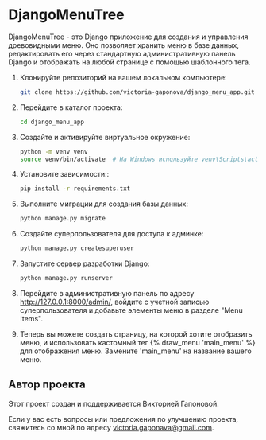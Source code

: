 # DjangoMenuTree

DjangoMenuTree - это Django приложение для создания и управления древовидными меню. 
Оно позволяет хранить меню в базе данных, редактировать его через стандартную 
административную панель Django и отображать на любой странице с помощью шаблонного тега.

1. Клонируйте репозиторий на вашем локальном компьютере:

   ```bash
   git clone https://github.com/victoria-gaponova/django_menu_app.git
   
2. Перейдите в каталог проекта:

   ```bash
   cd django_menu_app

3. Создайте и активируйте виртуальное окружение:

   ```bash
   python -m venv venv
   source venv/bin/activate  # На Windows используйте venv\Scripts\activate

4. Установите зависимости::

   ```bash
   pip install -r requirements.txt

5. Выполните миграции для создания базы данных:

   ```bash
   python manage.py migrate
   
6. Создайте суперпользователя для доступа к админке:

   ```bash
   python manage.py createsuperuser

7. Запустите сервер разработки Django:

   ```bash
   python manage.py runserver

8. Перейдите в административную панель по адресу http://127.0.0.1:8000/admin/, войдите с учетной записью суперпользователя и добавьте элементы меню в разделе "Menu Items".

9. Теперь вы можете создать страницу, на которой хотите отобразить меню, и использовать кастомный тег {% draw_menu 'main_menu' %} для отображения меню. Замените 'main_menu' на название вашего меню.

## Автор проекта

Этот проект создан и поддерживается Викторией Гапоновой.

Если у вас есть вопросы или предложения по улучшению проекта, свяжитесь со мной по адресу victoria.gaponava@gmail.com.